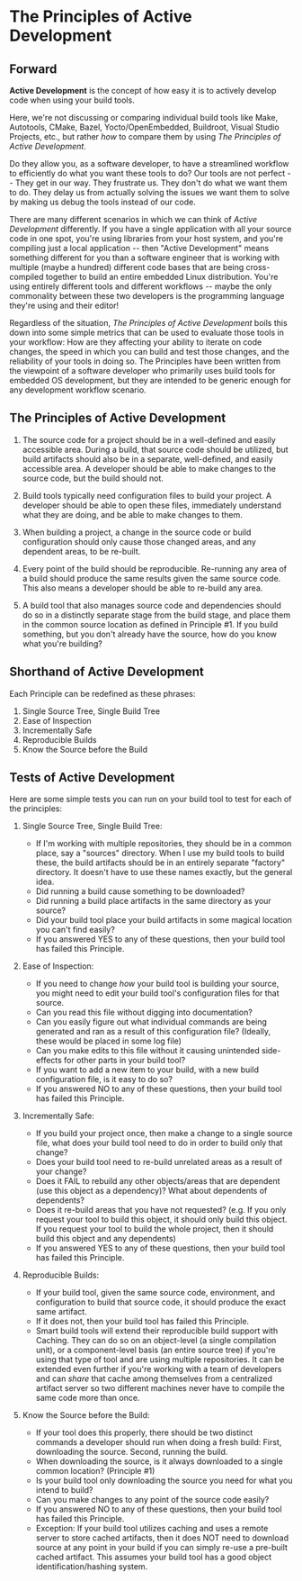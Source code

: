 # The Principles of Active Development

## Forward

**Active Development** is the concept of how easy it is to actively develop code when using your build tools.

Here, we're not discussing or comparing individual build tools like Make, Autotools, CMake, Bazel, Yocto/OpenEmbedded, Buildroot, Visual Studio Projects, etc., but rather _how_ to compare them by using _The Principles of Active Development_. 

Do they allow you, as a software developer, to have a streamlined workflow to efficiently do what you want these tools to do?  Our tools are not perfect -- They get in our way.  They frustrate us.  They don't do what we want them to do.  They delay us from actually solving the issues we want them to solve by making us debug the tools instead of our code.

There are many different scenarios in which we can think of _Active Development_ differently.  If you have a single application with all your source code in one spot, you're using libraries from your host system, and you're compiling just a local application -- then "Active Development" means something different for you than a software engineer that is working with multiple (maybe a hundred) different code bases that are being cross-compiled together to build an entire embedded Linux distribution.  You're using entirely different tools and different workflows -- maybe the only commonality between these two developers is the programming language they're using and their editor! 

Regardless of the situation, _The Principles of Active Development_ boils this down into some simple metrics that can be used to evaluate those tools in your workflow: How are they affecting your ability to iterate on code changes, the speed in which you can build and test those changes, and the reliability of your tools in doing so.  The Principles have been written from the viewpoint of a software developer who primarily uses build tools for embedded OS development, but they are intended to be generic enough for any development workflow scenario.

## The Principles of Active Development

1) The source code for a project should be in a well-defined and easily accessible area.  During a build, that source code should be utilized, but build artifacts should also be in a separate, well-defined, and easily accessible area.  A developer should be able to make changes to the source code, but the build should not.

1) Build tools typically need configuration files to build your project.  A developer should be able to open these files, immediately understand what they are doing, and be able to make changes to them.

1) When building a project, a change in the source code or build configuration should only cause those changed areas, and any dependent areas, to be re-built.

1) Every point of the build should be reproducible.  Re-running any area of a build should produce the same results given the same source code.  This also means a developer should be able to re-build any area.

1) A build tool that also manages source code and dependencies should do so in a distinctly separate stage from the build stage, and place them in the common source location as defined in Principle #1. If you build something, but you don't already have the source, how do you know what you're building?


## Shorthand of Active Development

Each Principle can be redefined as these phrases:

1) Single Source Tree, Single Build Tree
1) Ease of Inspection
1) Incrementally Safe
1) Reproducible Builds
1) Know the Source before the Build

## Tests of Active Development

Here are some simple tests you can run on your build tool to test for each of the principles:

1) Single Source Tree, Single Build Tree:
    * If I'm working with multiple repositories, they should be in a common place, say a "sources" directory.  When I use my build tools to build these, the build artifacts should be in an entirely separate "factory" directory.  It doesn't have to use these names exactly, but the general idea.
    * Did running a build cause something to be downloaded?
    * Did running a build place artifacts in the same directory as your source?
    * Did your build tool place your build artifacts in some magical location you can't find easily?
    * If you answered YES to any of these questions, then your build tool has failed this Principle.


1) Ease of Inspection:
    * If you need to change _how_ your build tool is building your source, you might need to edit your build tool's configuration files for that source.
    * Can you read this file without digging into documentation?
    * Can you easily figure out what individual commands are being generated and ran as a result of this configuration file?  (Ideally, these would be placed in some log file)
    * Can you make edits to this file without it causing unintended side-effects for other parts in your build tool?
    * If you want to add a new item to your build, with a new build configuration file, is it easy to do so?
    * If you answered NO to any of these questions, then your build tool has failed this Principle.


1) Incrementally Safe:
    * If you build your project once, then make a change to a single source file, what does your build tool need to do in order to build only that change?
    * Does your build tool need to re-build unrelated areas as a result of your change?
    * Does it FAIL to rebuild any other objects/areas that are dependent (use this object as a dependency)?  What about dependents of dependents?
    * Does it re-build areas that you have not requested? (e.g. If you only request your tool to build this object, it should only build this object. If you request your tool to build the whole project, then it should build this object and any dependents)
    * If you answered YES to any of these questions, then your build tool has failed this Principle.

1) Reproducible Builds:
    * If your build tool, given the same source code, environment, and configuration to build that source code, it should produce the exact same artifact.
    * If it does not, then your build tool has failed this Principle.
    * Smart build tools will extend their reproducible build support with Caching. They can do so on an object-level (a single compilation unit), or a component-level basis (an entire source tree) if you're using that type of tool and are using multiple repositories.  It can be extended even further if you're working with a team of developers and can _share_ that cache among themselves from a centralized artifact server so two different machines never have to compile the same code more than once.

1) Know the Source before the Build:
    * If your tool does this properly, there should be two distinct commands a developer should run when doing a fresh build:  First, downloading the source.  Second, running the build.
    * When downloading the source, is it always downloaded to a single common location? (Principle #1)
    * Is your build tool only downloading the source you need for what you intend to build?
    * Can you make changes to any point of the source code easily?
    * If you answered NO to any of these questions, then your build tool has failed this Principle.
    * Exception: If your build tool utilizes caching and uses a remote server to store cached artifacts, then it does NOT need to download source at any point in your build if you can simply re-use a pre-built cached artifact. This assumes your build tool has a good object identification/hashing system.

